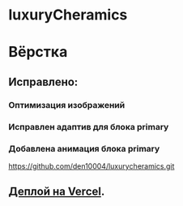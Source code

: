 # luxuryCheramics

# Вёрстка

## Исправлено:

### Оптимизация изображений

### Исправлен адаптив для блока primary

### Добавлена анимация блока primary

https://github.com/den10004/luxuryсheramics.git

## [Деплой на Vercel](https://luxury-cheramics.vercel.app/).
